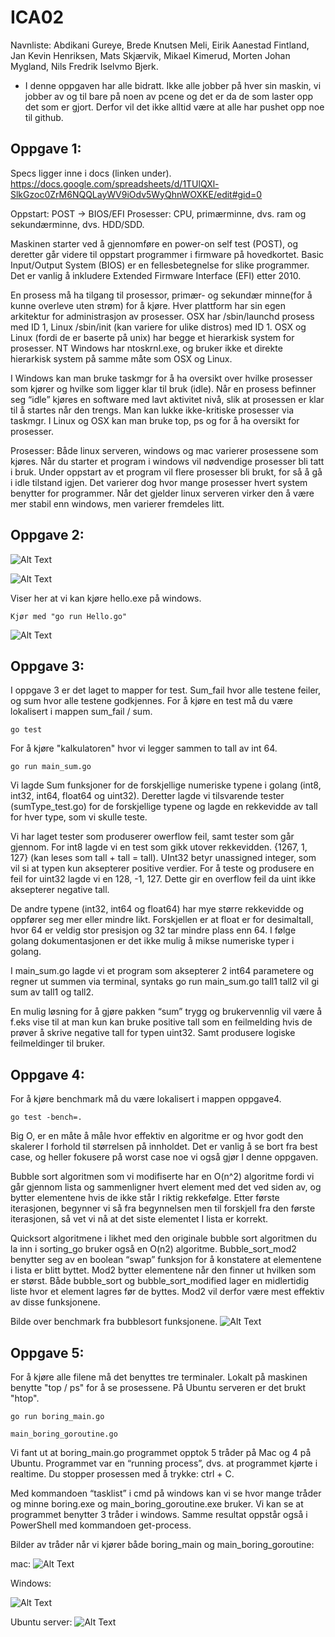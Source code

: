 # ICA02

Navnliste: Abdikani Gureye, Brede Knutsen Meli, Eirik Aanestad Fintland, Jan Kevin Henriksen, Mats Skjærvik, Mikael Kimerud, Morten Johan Mygland, Nils Fredrik Iselvmo Bjerk.

- I denne oppgaven har alle bidratt. Ikke alle jobber på hver sin maskin, vi jobber av og til bare på noen av pcene og det er da de som laster opp det som er gjort. Derfor vil det ikke alltid være at alle har pushet opp noe til github.


## Oppgave 1:

Specs ligger inne i docs (linken under).
https://docs.google.com/spreadsheets/d/1TUlQXl-SlkGzoc0ZrM6NQQLayWV9iOdv5WyQhnWOXKE/edit#gid=0 

Oppstart: POST →  BIOS/EFI
Prosesser: CPU, primærminne, dvs. ram og sekundærminne, dvs. HDD/SDD.

Maskinen starter ved å gjennomføre en power-on self test (POST), og deretter går videre til oppstart programmer i firmware på hovedkortet. Basic Input/Output System (BIOS) er en fellesbetegnelse for slike programmer. Det er vanlig å inkludere Extended Firmware Interface (EFI) etter 2010.

En prosess må ha tilgang til prosessor, primær- og sekundær minne(for å kunne overleve uten strøm) for å kjøre. Hver plattform har sin egen arkitektur for administrasjon av prosesser. OSX har /sbin/launchd prosess med ID 1, Linux /sbin/init (kan variere for ulike distros) med ID 1. OSX og Linux (fordi de er baserte på unix) har begge et hierarkisk system for prosesser. NT Windows har ntoskrnl.exe, og bruker ikke et direkte hierarkisk system på samme måte som OSX og Linux. 

I Windows kan man bruke taskmgr for å ha oversikt over hvilke prosesser som kjører og hvilke som ligger klar til bruk (idle). Når en prosess befinner seg “idle” kjøres en software med lavt aktivitet nivå, slik at prosessen er klar til å startes når den trengs. Man kan lukke ikke-kritiske prosesser via taskmgr. I Linux og OSX kan man bruke top, ps og  for å ha oversikt for prosesser. 

Prosesser:
Både linux serveren, windows og mac varierer prosessene som kjøres. Når du starter et program i windows vil nødvendige prosesser bli tatt i bruk. Under oppstart av et program vil flere prosesser bli brukt, for så å gå i idle tilstand igjen. Det varierer dog hvor mange prosesser hvert system benytter for programmer. Når det gjelder linux serveren virker den å være mer stabil enn windows, men varierer fremdeles litt.


## Oppgave 2:

![Alt Text](https://github.com/IS105-Gruppe05/ICA02/blob/master/bilder/Oppgave%202/Skjermbilde%202017-05-12%20kl.%2013.35.36.png?raw=trueg)

![Alt Text](https://github.com/IS105-Gruppe05/ICA02/blob/master/bilder/Oppgave%202/Skjermbilde%202017-05-12%20kl.%2013.36.28.png)

Viser her at vi kan kjøre hello.exe på windows.
```
Kjør med "go run Hello.go"
```

![Alt Text](https://github.com/IS105-Gruppe05/ICA02/blob/master/bilder/Oppgave%202/cmd%20windows.png)



## Oppgave 3:
I oppgave 3 er det laget to mapper for test. Sum_fail hvor alle testene feiler, og sum hvor alle testene godkjennes.
For å kjøre en test må du være lokalisert i mappen sum_fail / sum.
```
go test
```
For å kjøre "kalkulatoren" hvor vi legger sammen to tall av int 64.
```
go run main_sum.go
```


Vi lagde Sum funksjoner for de forskjellige numeriske typene i golang (int8, int32, int64, float64 og uint32). Deretter lagde vi tilsvarende tester (sumType_test.go) for de forskjellige typene og lagde en rekkevidde av tall for hver type, som vi skulle teste.

Vi har laget tester som produserer owerflow feil, samt tester som går gjennom. For int8 lagde vi en test som gikk utover rekkevidden. {1267, 1, 127} (kan leses som tall + tall = tall). UInt32 betyr unassigned integer, som vil si at typen kun aksepterer positive verdier. For å teste og produsere en feil for uint32 lagde vi en 128, -1, 127. Dette gir en overflow feil da uint ikke aksepterer negative tall.

De andre typene (int32, int64 og float64) har mye større rekkevidde og oppfører seg mer eller mindre likt. Forskjellen er at float er for desimaltall, hvor 64 er veldig stor presisjon og 32 tar mindre plass enn 64. I følge golang dokumentasjonen er det ikke mulig å mikse numeriske typer i golang. 

I main_sum.go lagde vi et program som aksepterer 2 int64 parametere og regner ut summen via terminal, syntaks go run main_sum.go tall1 tall2 vil gi sum av tall1 og tall2.

En mulig løsning for å gjøre pakken “sum” trygg og brukervennlig vil være å f.eks vise til at man kun kan bruke positive tall som en feilmelding hvis de prøver å skrive negative tall for typen uint32. Samt produsere logiske feilmeldinger til bruker.


## Oppgave 4:

For å kjøre benchmark må du være lokalisert i mappen oppgave4.
```
go test -bench=.
```

Big O, er en måte å måle hvor effektiv en algoritme er og hvor godt den skalerer I forhold til størrelsen på innholdet. Det er vanlig å se bort fra best case, og heller fokusere på worst case noe vi også gjør I denne oppgaven.

Bubble sort algoritmen som vi modifiserte har en O(n^2) algoritme fordi vi går gjennom lista og sammenligner hvert element med det ved siden av, og bytter elementene hvis de ikke står I riktig rekkefølge. Etter første iterasjonen, begynner vi så fra begynnelsen men til forskjell fra den første iterasjonen, så vet vi nå at det siste elementet I lista er korrekt.

Quicksort algoritmene i likhet med den originale bubble sort algoritmen du la inn i sorting_go bruker også en O(n2) algoritme.
Bubble_sort_mod2 benytter seg av en boolean “swap” funksjon for å konstatere at elementene i lista er blitt byttet. Mod2 bytter elementene når den finner ut hvilken som er størst. Både bubble_sort og bubble_sort_modified lager en midlertidig liste hvor et element lagres før de byttes. Mod2 vil derfor være mest effektiv av disse funksjonene.

Bilde over benchmark fra bubblesort funksjonene.
![Alt Text](https://github.com/IS105-Gruppe05/ICA02/blob/master/bilder/Oppgave%204/18450035_444169509276108_1144329361_n.png)


## Oppgave 5:
For å kjøre alle filene må det benyttes tre terminaler. Lokalt på maskinen benytte "top / ps" for å se prosessene. På Ubuntu serveren er det brukt "htop".
```
go run boring_main.go
```
```
main_boring_goroutine.go
```


Vi fant ut at boring_main.go programmet opptok 5 tråder på Mac og 4 på Ubuntu. Programmet var en “running process”, dvs. at programmet kjørte i realtime.
Du stopper prosessen med å trykke: ctrl + C. 

Med kommandoen “tasklist” i cmd på windows kan vi se hvor mange tråder og minne boring.exe og main_boring_goroutine.exe bruker. Vi kan se at programmet benytter 3 tråder i windows. Samme resultat oppstår også i PowerShell med kommandoen get-process.

Bilder av tråder når vi kjører både boring_main og main_boring_goroutine:

mac:
![Alt Text](https://github.com/IS105-Gruppe05/ICA02/blob/master/bilder/Oppgave%205/Skjermbilde%202017-05-15%20kl.%2011.34.14.png)

Windows:

![Alt Text](https://github.com/IS105-Gruppe05/ICA02/blob/master/bilder/Oppgave%205/18492732_120332000804713234_240020223_n.png)

Ubuntu server:
![Alt Text](https://raw.github.com/IS105-Gruppe05/ICA02/master/bilder/Oppgave%205/18516655_120332000775565656_1898529906_o.png)
